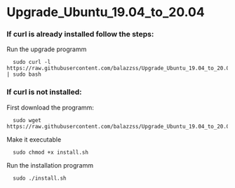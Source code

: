 # Upgrade_Ubuntu_19.04_to_20.04

### If curl is already installed follow the steps: 
Run the upgrade programm

      sudo curl -l https://raw.githubusercontent.com/balazzss/Upgrade_Ubuntu_19.04_to_20.04/main/install.sh | sudo bash
      
### If curl is not installed: 
First download the programm: 

      sudo wget https://raw.githubusercontent.com/balazzss/Upgrade_Ubuntu_19.04_to_20.04/main/install.sh

Make it executable
      
      sudo chmod +x install.sh

Run the installation programm
      
      sudo ./install.sh
